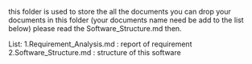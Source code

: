 this folder is used to store the all the documents
you can drop your documents in this folder (your documents name need be add to the list below)
please read the Software_Structure.md then.

List:
1.Requirement_Analysis.md : report of requirement
2.Software_Structure.md : structure of this software